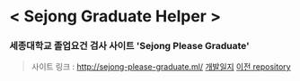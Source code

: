 # < Sejong Graduate Helper >

### 세종대학교 졸업요건 검사 사이트 'Sejong Please Graduate'
> 사이트 링크 : http://sejong-please-graduate.ml/
> [개발일지](/dev_record.md)
> [이전 repository](https://github.com/hon99oo/SejongGraduateHellper)

<br>

